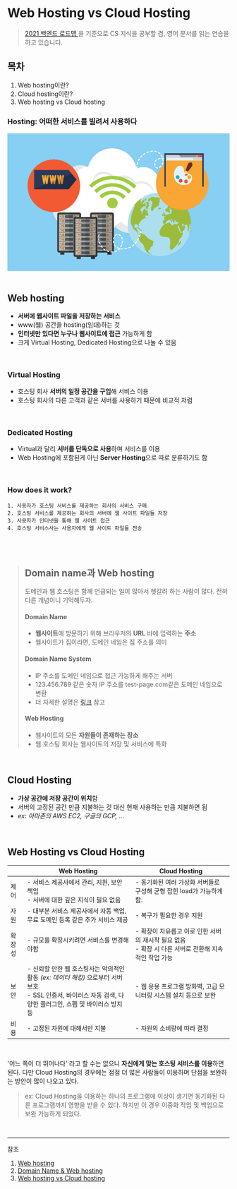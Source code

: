 # Web Hosting vs Cloud Hosting

> [2021 백엔드 로드맵 ](https://github.com/kamranahmedse/developer-roadmap/blob/master/README.md)을 기준으로 CS 지식을 공부할 겸, 영어 문서를 읽는 연습을 하고 있습니다.   
   
## 목차
1. Web hosting이란?
2. Cloud hosting이란?
3. Web hosting vs Cloud hosting
   

### Hosting: 어떠한 서비스를 빌려서 사용하다
![img from wpbeginner](./images/web_hosting.png)
<br/>
<br/>  

## Web hosting
- **서버에 웹사이트 파일을 저장하는 서비스**
-   www(웹) 공간을 hosting(임대)하는 것
-   **인터넷만 있다면 누구나 웹사이트에 접근** 가능하게 함 
-   크게 Virtual Hosting, Dedicated Hosting으로 나눌 수 있음   
<br/>  

### Virtual Hosting
-   호스팅 회사  **서버의 일정 공간을 구입**해 서비스 이용
-   호스팅 회사의 다른 고객과 같은 서버를 사용하기 때문에 비교적 저렴
<br/>  

### Dedicated Hosting

-   Virtual과 달리  **서버를 단독으로 사용**하며 서비스를 이용
-   Web Hosting에 포함된게 아닌  **Server Hosting**으로 따로 분류하기도 함
<br/>  


### How does it work?

	1. 사용자가 호스팅 서비스를 제공하는 회사의 서비스 구매
	2. 호스팅 서비스를 제공하는 회사의 서버에 웹 사이트 파일들 저장
	3. 사용자가 인터넷을 통해 웹 사이트 접근
	4. 호스팅 서비스사는 사용자에게 웹 사이트 파일들 전송
<br/>  
<br/>  

> ## Domain name과 Web hosting
> 도메인과 웹 호스팅은 함께 언급되는 일이 많아서 헷갈려 하는 사람이 많다. 전혀 다른 개념이니 기억해두자.
>   <br/>
>   #### Domain Name
  > -   **웹사이트**에 방문하기 위해 브라우저의 **URL** 바에 입력하는  **주소**
  > -   웹사이트가 집이라면, 도메인 네임은 집 주소를 의미
>  
>  #### Domain Name System
  > - IP 주소를 도메인 네임으로 접근 가능하게 해주는 서버
  > - 123.456.789 같은 숫자 IP 주소를 test-page.com같은 도메인 네임으로 변환
  > - 더 자세한 설명은 [링크](https://www.cloudflare.com/ko-kr/learning/dns/what-is-dns/) 참고
>  
>  #### Web Hosting
  > -   웹사이트의 모든  **자원들이 존재하는 장소**
  > -   웹 호스팅 회사는 웹사이트의 저장 및 서비스에 특화

<br/>
  
## Cloud Hosting
-   **가상 공간에 저장 공간이 위치**함
-   서버의 고정된 공간 만큼 지불하는 것 대신 현재 사용하는 만큼 지불하면 됨
-   *ex: 아마존의 AWS EC2, 구글의 GCP, ...*
<br/>
  
## Web Hosting vs Cloud Hosting

||Web Hosting|Cloud Hosting|
|:--|------|------|
|제어|- 서비스 제공사에서 관리, 지원, 보안 책임<br/>- 서버에 대한 깊은 지식이 필요 없음|- 동기화된 여러 가상화 서버들로 구성해 균형 잡힌 load가 가능하게 함.|
|자원|- 대부분 서비스 제공사에서 자동 백업, 무료 도메인 등록 같은 추가 서비스 제공|- 복구가 필요한 경우 지원|
|확장성|- 규모를 확장시키려면 서비스를 변경해야함|- 확장이 자유롭고 이로 인한 서버의 재시작 필요 없음<br/>- 확장 시 다른 서버로 전환해 지속적인 작업 가능|
|보안|- 신뢰할 만한 웹 호스팅사는 악의적인 활동 *(ex: 데이터 해킹)* 으로부터 서버 보호<br/>- SSL 인증서, 바이러스 자동 검색, 다양한 플러그인, 스팸 및 바이러스 방지 등|- 웹 응용 프로그램 방화벽, 고급 모니터링 시스템 설치 등으로 보완|
|비용|- 고정된 자원에 대해서만 지불|- 자원의 소비량에 따라 결정|

<br/>

'어느 쪽이 더 뛰어나다' 라고 할 수는 없으니  **자신에게 맞는 호스팅 서비스를 이용**하면 된다. 다만 Cloud Hosting의 경우에는 점점 더 많은 사람들이 이용하며 단점을 보완하는 방안이 많이 나오고 있다.
> ex: Cloud Hosting을 이용하는 하나의 프로그램에 이상이 생기면 동기화된 다른 프로그램까지 영향을 받을 수 있다. 하지만 이 경우 이중화 작업 및 백업으로 보완 가능하게 되었다.
<br/>  

---
참조
1. [Web hosting](https://en.wikipedia.org/wiki/Web_hosting_service)
2.  [Domain Name & Web hosting](https://www.wpbeginner.com/beginners-guide/whats-the-difference-between-domain-name-and-web-hosting-explained/)
3.  [Web hosting vs Cloud hosting](https://cloudacademy.com/blog/web-hosting-vs-cloud-hosting-whats-the-difference/)
